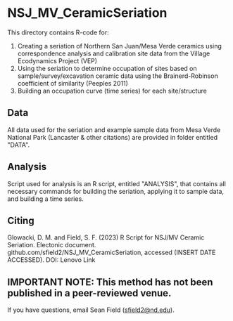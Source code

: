 # NSJ_MV_CeramicSeriation

This directory contains R-code for:
1) Creating a seriation of Northern San Juan/Mesa Verde ceramics using correspondence analysis and calibration site data from the Village Ecodynamics Project (VEP) 
2) Using the seriation to determine occupation of sites based on sample/survey/excavation ceramic data using the Brainerd-Robinson coefficient of similarity (Peeples 2011)
3) Building an occupation curve (time series) for each site/structure

## Data
All data used for the seriation and example sample data from Mesa Verde National Park (Lancaster & other citations) are provided in folder entitled "DATA". 

## Analysis

Script used for analysis is an R script, entitled "ANALYSIS", that contains all necessary commands for building the seriation, applying it to sample data, and building a time series.

## Citing
Glowacki, D. M. and Field, S. F. (2023) R Script for NSJ/MV Ceramic Seriation. Electonic document. github.com/sfield2/NSJ_MV_CeramicSeriation, accessed (INSERT DATE ACCESSED).
DOI: Lenovo Link

## IMPORTANT NOTE: This method has not been published in a peer-reviewed venue.
If you have questions, email Sean Field (sfield2@nd.edu).
